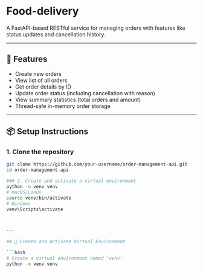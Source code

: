 # Food-delivery

A FastAPI-based RESTful service for managing orders with features like status updates and cancellation history.

---

## 🚀 Features

- Create new orders  
- View list of all orders  
- Get order details by ID  
- Update order status (including cancellation with reason)  
- View summary statistics (total orders and amount)  
- Thread-safe in-memory order storage  

---

## 📦 Setup Instructions


### 1. Clone the repository

```bash
git clone https://github.com/your-username/order-management-api.git
cd order-management-api

### 2. Create and activate a virtual environment
python -m venv venv
# macOS/Linux
source venv/bin/activate
# Windows
venv\Scripts\activate



---

## 🐍 Create and Activate Virtual Environment

```bash
# Create a virtual environment named 'venv'
python -m venv venv
